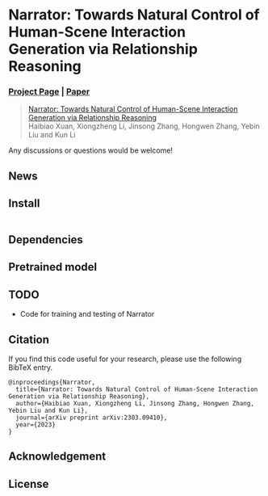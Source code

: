 # Narrator: Towards Natural Control of Human-Scene Interaction Generation via Relationship Reasoning




### [Project Page](https://haibiaoxuan.github.io/Narrator/) | [Paper](https://arxiv.org/pdf/2303.09410.pdf) 


> [Narrator: Towards Natural Control of Human-Scene Interaction Generation via Relationship Reasoning]()  
> Haibiao Xuan, Xiongzheng Li, Jinsong Zhang, Hongwen Zhang, Yebin Liu and Kun Li

Any discussions or questions would be welcome!

## News

## Install

```
```

## Dependencies

## Pretrained model


## TODO

- Code for training and testing of Narrator


## Citation

If you find this code useful for your research, please use the following BibTeX entry.

```
@inproceedings{Narrator,
  title={Narrator: Towards Natural Control of Human-Scene Interaction Generation via Relationship Reasoning},
  author={Haibiao Xuan, Xiongzheng Li, Jinsong Zhang, Hongwen Zhang, Yebin Liu and Kun Li},
  journal={arXiv preprint arXiv:2303.09410},
  year={2023}
}
```

## Acknowledgement

## License
